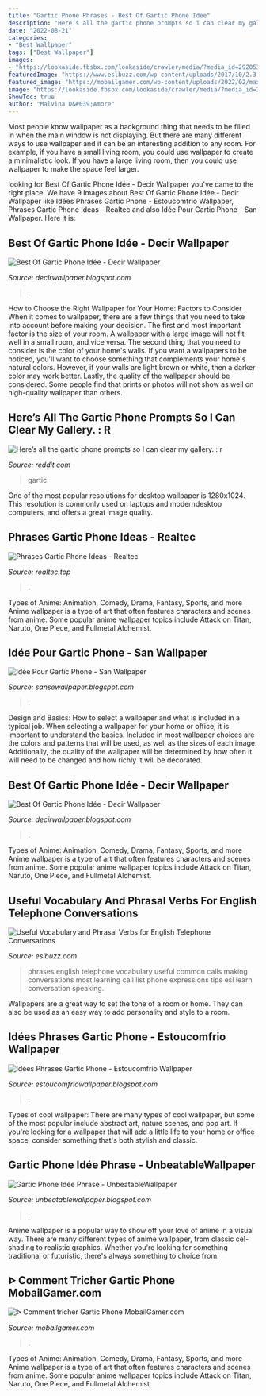 ```yaml
---
title: "Gartic Phone Phrases - Best Of Gartic Phone Idée"
description: "Here’s all the gartic phone prompts so i can clear my gallery. : r"
date: "2022-08-21"
categories:
- "Best Wallpaper"
tags: ["Best Wallpaper"]
images:
- "https://lookaside.fbsbx.com/lookaside/crawler/media/?media_id=292053562448925"
featuredImage: "https://www.eslbuzz.com/wp-content/uploads/2017/10/2.3.jpg"
featured_image: "https://mobailgamer.com/wp-content/uploads/2022/02/maxresdefault-2022-02-13T165644.258-768x432.jpg"
image: "https://lookaside.fbsbx.com/lookaside/crawler/media/?media_id=292053562448925"
ShowToc: true
author: "Malvina D&#039;Amore"
---
```



Most people know wallpaper as a background thing that needs to be filled in when the main window is not displaying. But there are many different ways to use wallpaper and it can be an interesting addition to any room. For example, if you have a small living room, you could use wallpaper to create a minimalistic look. If you have a large living room, then you could use wallpaper to make the space feel larger.

	

		
looking for Best Of Gartic Phone Idée - Decir Wallpaper you've came to the right place. We have 9 Images about Best Of Gartic Phone Idée - Decir Wallpaper like Idées Phrases Gartic Phone - Estoucomfrio Wallpaper, Phrases Gartic Phone Ideas - Realtec and also Idée Pour Gartic Phone - San Wallpaper. Here it is:
		
    
## Best Of Gartic Phone Idée - Decir Wallpaper

<img loading=lazy src="https://lookaside.fbsbx.com/lookaside/crawler/media/?media_id=292053562448925" onerror="this.onerror=null;this.src='https://tse1.mm.bing.net/th?id=OIP.We_3zZ4I4r4UTABOJNcz4AHaD5&amp;pid=15.1';" alt="Best Of Gartic Phone Idée - Decir Wallpaper">

_Source: decirwallpaper.blogspot.com_

>. 

	

How to Choose the Right Wallpaper for Your Home: Factors to Consider
When it comes to wallpaper, there are a few things that you need to take into account before making your decision. The first and most important factor is the size of your room. A wallpaper with a large image will not fit well in a small room, and vice versa. 
The second thing that you need to consider is the color of your home's walls. If you want a wallpapers to be noticed, you'll want to choose something that complements your home's natural colors. However, if your walls are light brown or white, then a darker color may work better. 
Lastly, the quality of the wallpaper should be considered. Some people find that prints or photos will not show as well on high-quality wallpaper than others.

    
## Here’s All The Gartic Phone Prompts So I Can Clear My Gallery. : R

<img loading=lazy src="https://i.redd.it/izln2d0kpbi71.gif" onerror="this.onerror=null;this.src='https://tse1.mm.bing.net/th?id=OIP.43RdFOcBlR4nCw0RYuUsTgHaFD&amp;pid=15.1';" alt="Here’s all the gartic phone prompts so I can clear my gallery. : r">

_Source: reddit.com_

>gartic. 

	

One of the most popular resolutions for desktop wallpaper is 1280x1024. This resolution is commonly used on laptops and moderndesktop computers, and offers a great image quality.

    
## Phrases Gartic Phone Ideas - Realtec

<img loading=lazy src="https://realtec.top/image/bTEucJtZWRXVlYmVjb3JtZWRpYS5jb20=/728x488/emp/emp/hgdkjfkgda103780b-9316-4ba7-a82d-e91aa041c6e8_ORIGINAL.jpg" onerror="this.onerror=null;this.src='https://tse2.mm.bing.net/th?id=OIP.eXQXEcZKHe10-GLHedepNgHaE9&amp;pid=15.1';" alt="Phrases Gartic Phone Ideas - Realtec">

_Source: realtec.top_

>. 

	

Types of Anime: Animation, Comedy, Drama, Fantasy, Sports, and more
Anime wallpaper is a type of art that often features characters and scenes from anime. Some popular anime wallpaper topics include Attack on Titan, Naruto, One Piece, and Fullmetal Alchemist.

    
## Idée Pour Gartic Phone - San Wallpaper

<img loading=lazy src="https://www.materiel-gamer.com/wp-content/uploads/2018/09/Capture-d’écran-2018-09-25-à-09.01.43-1024x613.png" onerror="this.onerror=null;this.src='https://tse3.mm.bing.net/th?id=OIP.__QGLwqNz_WBIO7mWFYAkgHaEb&amp;pid=15.1';" alt="Idée Pour Gartic Phone - San Wallpaper">

_Source: sansewallpaper.blogspot.com_

>. 

	

Design and Basics: How to select a wallpaper and what is included in a typical job.
When selecting a wallpaper for your home or office, it is important to understand the basics. Included in most wallpaper choices are the colors and patterns that will be used, as well as the sizes of each image. Additionally, the quality of the wallpaper will be determined by how often it will need to be changed and how richly it will be decorated.

    
## Best Of Gartic Phone Idée - Decir Wallpaper

<img loading=lazy src="https://www.topbestalternatives.com/wp-content/previews/gartic.io-98155-2.jpg" onerror="this.onerror=null;this.src='https://tse4.mm.bing.net/th?id=OIP.OgRCWJYUPhl79lBpiEc3pAAAAA&amp;pid=15.1';" alt="Best Of Gartic Phone Idée - Decir Wallpaper">

_Source: decirwallpaper.blogspot.com_

>. 

	

Types of Anime: Animation, Comedy, Drama, Fantasy, Sports, and more
Anime wallpaper is a type of art that often features characters and scenes from anime. Some popular anime wallpaper topics include Attack on Titan, Naruto, One Piece, and Fullmetal Alchemist.

    
## Useful Vocabulary And Phrasal Verbs For English Telephone Conversations

<img loading=lazy src="https://www.eslbuzz.com/wp-content/uploads/2017/10/2.3.jpg" onerror="this.onerror=null;this.src='https://tse2.mm.bing.net/th?id=OIP.kH6Q0yExCtAvNyWDkArWNwHaEy&amp;pid=15.1';" alt="Useful Vocabulary and Phrasal Verbs for English Telephone Conversations">

_Source: eslbuzz.com_

>phrases english telephone vocabulary useful common calls making conversations most learning call list phone expressions tips esl learn conversation speaking. 

	

Wallpapers are a great way to set the tone of a room or home. They can also be used as an easy way to add personality and style to a room.

    
## Idées Phrases Gartic Phone - Estoucomfrio Wallpaper

<img loading=lazy src="https://i.ytimg.com/vi/vBxl1wnDzWw/maxresdefault.jpg" onerror="this.onerror=null;this.src='https://tse1.mm.bing.net/th?id=OIP.whyWZ7oz8Q2wJI3KZZuQFgHaEK&amp;pid=15.1';" alt="Idées Phrases Gartic Phone - Estoucomfrio Wallpaper">

_Source: estoucomfriowallpaper.blogspot.com_

>. 

	

Types of cool wallpaper:
There are many types of cool wallpaper, but some of the most popular include abstract art, nature scenes, and pop art. If you're looking for a wallpaper that will add a little life to your home or office space, consider something that's both stylish and classic.

    
## Gartic Phone Idée Phrase - UnbeatableWallpaper

<img loading=lazy src="https://m1.quebecormedia.com/emp/emp/hflfhjk2ae84da5-92cb-4228-ace3-4a4f01d6d901_ORIGINAL.jpg?impolicy=crop-resize&amp;x=0&amp;y=0&amp;w=636&amp;h=487&amp;width=925&amp;height=925" onerror="this.onerror=null;this.src='https://tse1.mm.bing.net/th?id=OIP.VjjWHk6T2nDNJnLIY3B9zAHaFq&amp;pid=15.1';" alt="Gartic Phone Idée Phrase - UnbeatableWallpaper">

_Source: unbeatablewallpaper.blogspot.com_

>. 

	

Anime wallpaper is a popular way to show off your love of anime in a visual way. There are many different types of anime wallpaper, from classic cel-shading to realistic graphics. Whether you're looking for something traditional or futuristic, there's always something to choice from.

    
## ᐈ Comment Tricher Gartic Phone ️MobailGamer.com

<img loading=lazy src="https://mobailgamer.com/wp-content/uploads/2022/02/maxresdefault-2022-02-13T165644.258-768x432.jpg" onerror="this.onerror=null;this.src='https://tse3.mm.bing.net/th?id=OIP.V5ScL6bbqrbc1TteORJsKwHaEK&amp;pid=15.1';" alt="ᐈ Comment tricher Gartic Phone ️MobailGamer.com">

_Source: mobailgamer.com_

>. 

	

Types of Anime: Animation, Comedy, Drama, Fantasy, Sports, and more
Anime wallpaper is a type of art that often features characters and scenes from anime. Some popular anime wallpaper topics include Attack on Titan, Naruto, One Piece, and Fullmetal Alchemist.

